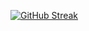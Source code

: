 <a href="https://git.io/streak-stats"><img src="https://streak-stats.demolab.com?user=Amdad92&theme=dark" alt="GitHub Streak" /></a>
